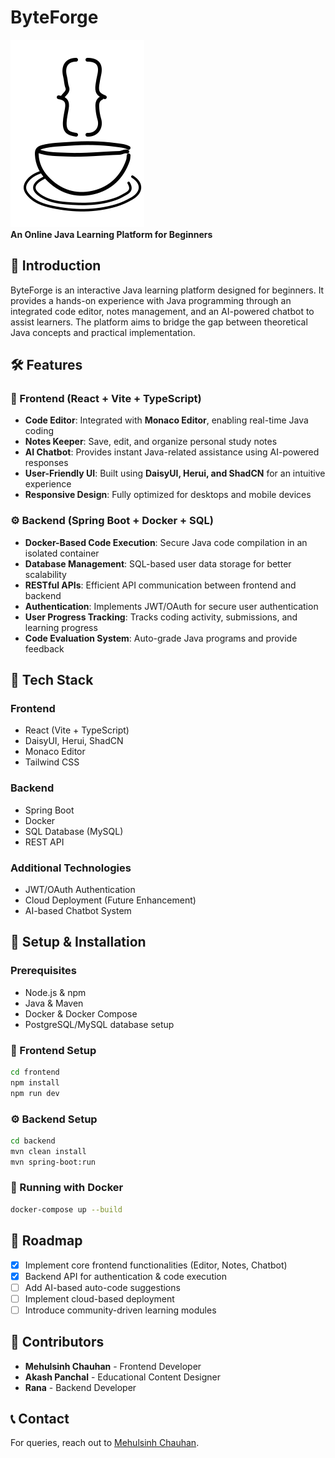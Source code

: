 # ByteForge

![ByteForge Logo](byteforge-frontend/src/assets/logos/background-black.svg)  
**An Online Java Learning Platform for Beginners**

## 🚀 Introduction

ByteForge is an interactive Java learning platform designed for beginners. It provides a hands-on experience with Java programming through an integrated code editor, notes management, and an AI-powered chatbot to assist learners. The platform aims to bridge the gap between theoretical Java concepts and practical implementation.

## 🛠 Features

### 🎯 Frontend (React + Vite + TypeScript)

- **Code Editor**: Integrated with **Monaco Editor**, enabling real-time Java coding
- **Notes Keeper**: Save, edit, and organize personal study notes
- **AI Chatbot**: Provides instant Java-related assistance using AI-powered responses
- **User-Friendly UI**: Built using **DaisyUI, Herui, and ShadCN** for an intuitive experience
- **Responsive Design**: Fully optimized for desktops and mobile devices

### ⚙️ Backend (Spring Boot + Docker + SQL)

- **Docker-Based Code Execution**: Secure Java code compilation in an isolated container
- **Database Management**: SQL-based user data storage for better scalability
- **RESTful APIs**: Efficient API communication between frontend and backend
- **Authentication**: Implements JWT/OAuth for secure user authentication
- **User Progress Tracking**: Tracks coding activity, submissions, and learning progress
- **Code Evaluation System**: Auto-grade Java programs and provide feedback

## 📌 Tech Stack

### Frontend

- React (Vite + TypeScript)
- DaisyUI, Herui, ShadCN
- Monaco Editor
- Tailwind CSS

### Backend

- Spring Boot
- Docker
- SQL Database (MySQL)
- REST API

### Additional Technologies

- JWT/OAuth Authentication
- Cloud Deployment (Future Enhancement)
- AI-based Chatbot System

## 🎯 Setup & Installation

### Prerequisites

- Node.js & npm
- Java & Maven
- Docker & Docker Compose
- PostgreSQL/MySQL database setup

### 🔧 Frontend Setup

```bash
cd frontend
npm install
npm run dev
```

### ⚙️ Backend Setup

```bash
cd backend
mvn clean install
mvn spring-boot:run
```

### 🐳 Running with Docker

```bash
docker-compose up --build
```

## 📅 Roadmap

- [x] Implement core frontend functionalities (Editor, Notes, Chatbot)
- [x] Backend API for authentication & code execution
- [ ] Add AI-based auto-code suggestions
- [ ] Implement cloud-based deployment
- [ ] Introduce community-driven learning modules

## 🤝 Contributors

- **Mehulsinh Chauhan** - Frontend Developer
- **Akash Panchal** - Educational Content Designer
- **Rana** - Backend Developer

## 📞 Contact

For queries, reach out to [Mehulsinh Chauhan](https://github.com/MehulChauhan-07).
